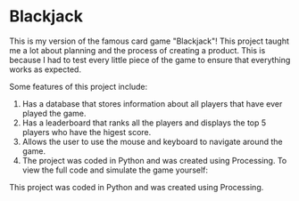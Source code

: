 # Blackjack

This is my version of the famous card game "Blackjack"! This project taught me a lot about planning and the process of creating a product. This is because I had to test every little piece of the game to ensure that everything works as expected.

Some features of this project include:

1) Has a database that stores information about all players that have ever played the game.
2) Has a leaderboard that ranks all the players and displays the top 5 players who have the higest score.
3) Allows the user to use the mouse and keyboard to navigate around the game.
4) The project was coded in Python and was created using Processing. To view the full code and simulate the game yourself:

This project was coded in Python and was created using Processing. 
